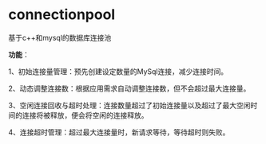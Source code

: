 # connectionpool
基于c++和mysql的数据库连接池


**功能**：

1、初始连接量管理：预先创建设定数量的MySql连接，减少连接时间。

2、动态调整连接数：根据应用需求自动调整连接数，但不会超过最大连接量。

3、空闲连接回收与超时处理：连接数量超过了初始连接量以及超过了最大空闲时间的连接将被释放，便会将空闲的连接释放。

4、连接超时管理：超过最大连接量时，新请求等待，等待超时则失败。
